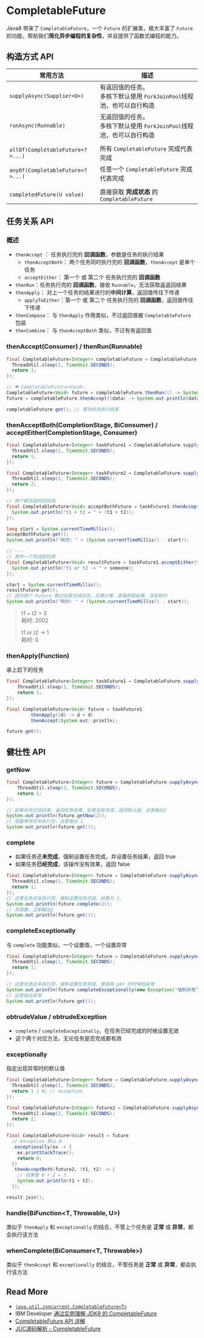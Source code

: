 # CompletableFuture

Java8 带来了 `CompletableFuture`，一个 `Future` 的扩展类，极大丰富了 `Future` 的功能，帮助我们**简化异步编程的复杂性**，并且提供了函数式编程的能力。

## 构造方式 API

| 常用方法                         | 描述                                                         |
| -------------------------------- | ------------------------------------------------------------ |
| `supplyAsync(Supplier<U>)`       | 有返回值的任务。<br />多核下默认使用 `ForkJoinPool`线程池，也可以自行构造 |
| `runAsync(Runnable)`             | 无返回值的任务。<br />多核下默认使用 `ForkJoinPool`线程池，也可以自行构造 |
|                                  |                                                              |
| `allOf(CompletableFuture<?>...)` | 所有 `CompletableFuture` 完成代表完成                        |
| `anyOf(CompletableFuture<?>...)` | 任意一个 `CompletableFuture` 完成代表完成                    |
|                                  |                                                              |
| `completedFuture(U value)`       | 直接获取 **完成状态** 的 `CompletableFuture`                 |

## 任务关系 API

### 概述

- `thenAccept` ： 任务执行完的 **回调函数**，参数是任务的执行结果
  - `thenAcceptBoth`： 两个任务同时执行完的 **回调函数**，`thenAccept` 是单个任务
  - `acceptEither`： 第一个 或 第二个 任务执行完的 **回调函数**
- `thenRun`：任务执行完的 **回调函数**，接收 `Runnable`，无法获取返返回结果
- `thenApply`： 对上一个任务的结果进行的**中间计算**，返回值传往下传递
  - `applyToEither`：第一个 或 第二个 任务执行完的 **回调函数**，返回值传往下传递
- `thenCompose`： 与 `thenApply` 作用类似，不过返回值被 `CompletableFuture` 包装
- `thenCombine`： 与 `thenAcceptBoth` 类似，不过有有返回值



### thenAccept(Consumer) / thenRun(Runnable)

```java
final CompletableFuture<Integer> completableFuture = CompletableFuture.supplyAsync(() -> {
  ThreadUtil.sleep(1, TimeUnit.SECONDS);
  return 1;
});

// ❤ CompletableFuture<Void>
CompletableFuture<Void> future = completableFuture.thenRun(() -> System.out.println("asd"));
future = completableFuture.thenAccept((data) -> System.out.println(data));

completableFuture.get(); // 等待任务执行结束
```

### thenAcceptBoth(CompletionStage, BiConsumer) / acceptEither(CompletionStage, Consumer)

```java
final CompletableFuture<Integer> taskFuture1 = CompletableFuture.supplyAsync(() -> {
  ThreadUtil.sleep(1, TimeUnit.SECONDS);  
  return 1;
});

final CompletableFuture<Integer> taskFuture2 = CompletableFuture.supplyAsync(() -> {
  ThreadUtil.sleep(2, TimeUnit.SECONDS);
  return 2;
});

// 两个都完成时的回调
final CompletableFuture<Void> acceptBothFuture = taskFuture1.thenAcceptBoth(taskFuture2, (t1, t2) -> {
  System.out.println("t1 + t2 = " + (t1 + t2));
});

long start = System.currentTimeMillis();
acceptBothFuture.get();
System.out.println("耗时: " + (System.currentTimeMillis() - start));

// ----
// 其中一个完成即回调
final CompletableFuture<Void> resultFuture = taskFuture1.acceptEither(taskFuture2, (someone) -> {
  System.out.println("t1 or t2 -> " + someone);
});

start = System.currentTimeMillis();
resultFuture.get();
// 因为两个 Future 都已经是完成状态，无需计算，直接获取结果，没有耗时
System.out.println("耗时: " + (System.currentTimeMillis() - start));
```

> t1 + t2 = 3  
> 耗时: 2002    
>
> t1 or t2 -> 1  
> 耗时: 0              

### thenApply(Function)

承上启下的任务

```java
final CompletableFuture<Integer> taskFuture1 = CompletableFuture.supplyAsync(() -> {
    ThreadUtil.sleep(1, TimeUnit.SECONDS);
    return 1;
});

final CompletableFuture<Void> future = taskFuture1
        .thenApply((d) -> d + d)
        .thenAccept(System.out::println);

future.get();
```

## 健壮性 API

### getNow

```java
final CompletableFuture<Integer> future = CompletableFuture.supplyAsync(() -> {
    ThreadUtil.sleep(1, TimeUnit.SECONDS);
    return 1;
});

// 如果任务已经结束，返回任务结果，如果没有完成，返回默认值，这里输出2
System.out.println(future.getNow(2));
// 阻塞等待任务执行完，这里输出 1
System.out.println(future.get());
```

### complete

- 如果任务还**未完成**，强制设置任务完成，并设置任务结果，返回 true
- 如果任务**已经完成**，该操作没有效果，返回 false

```java
final CompletableFuture<Integer> future = CompletableFuture.supplyAsync(() -> {
  ThreadUtil.sleep(1, TimeUnit.SECONDS);
  return 1;
});
// 这里任务还未执行完，强制设置任务完成，结果为 2，
System.out.println(future.complete(2));
// 非阻塞，立即输出2
System.out.println(future.get());
```

### completeExceptionally

与 `complete` 功能类似，一个设置值，一个设置异常

```java
final CompletableFuture<Integer> future = CompletableFuture.supplyAsync(() -> {
  ThreadUtil.sleep(1, TimeUnit.SECONDS);
  return 1;
});

// 这里任务还未执行完，强制设置任务完成，使调用 get 的时候抛异常
System.out.println(future.completeExceptionally(new Exception("强制异常")));
// 这里抛出异常
System.out.println(future.get());
```

### obtrudeValue / obtrudeException

- `complete` / `completeExceptionally`，在任务已经完成的时候设置无效
- 这个两个对应方法，无论任务是否完成都有效

### exceptionally

指定出现异常时的默认值

```java
final CompletableFuture<Integer> future = CompletableFuture.supplyAsync(() -> {
  ThreadUtil.sleep(1, TimeUnit.SECONDS);
  return 1 / 0; // exception
});

final CompletableFuture<Integer> future2 = CompletableFuture.supplyAsync(() -> {
  ThreadUtil.sleep(2, TimeUnit.SECONDS);
  return 2;
});

final CompletableFuture<Void> result = future
  // exception 默认 0
  .exceptionally(ex -> {
    ex.printStackTrace();
    return 0;
  })
  .thenAcceptBoth(future2, (t1, t2) -> {
    // 结果是 0 + 2 = 2
    System.out.println(t1 + t2);
  });

result.join();
```

### handle(BiFunction<T, Throwable, U>)

类似于 `thenApply` 和 `exceptionally` 的结合，不管上个任务是 **正常** 或 **异常**，都会执行该方法

### whenComplete(BiConsumer<T, Throwable>)

类似于 `thenAccept` 和 `exceptionally` 的结合，不管任务是 **正常** 或 **异常**，都会执行该方法



## Read More

- [`java.util.concurrent.CompletableFuture<T>`](http://www.matools.com/file/manual/jdk_api_1.8_google/java/util/concurrent/CompletableFuture.html)
- IBM Developer [通过实例理解 JDK8 的 CompletableFuture](https://www.ibm.com/developerworks/cn/java/j-cf-of-jdk8/index.html)
- [CompletableFuture API 详解](https://www.jianshu.com/p/558b090ae4bb)
- [JUC源码解析 - CompletableFuture](https://www.cnblogs.com/aniao/p/aniao_cf.html)

